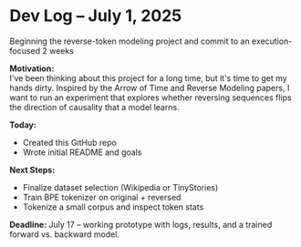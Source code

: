 # Dev Log – July 1, 2025

Beginning the reverse-token modeling project and commit to an execution-focused 2 weeks

**Motivation:**  
I've been thinking about this project for a long time, but it's time to get my hands dirty. Inspired by the Arrow of Time and Reverse Modeling papers, I want to run an experiment that explores whether reversing sequences flips the direction of causality that a model learns.

**Today:**
- Created this GitHub repo
- Wrote initial README and goals

**Next Steps:**
- Finalize dataset selection (Wikipedia or TinyStories)
- Train BPE tokenizer on original + reversed
- Tokenize a small corpus and inspect token stats

**Deadline:** July 17 – working prototype with logs, results, and a trained forward vs. backward model.